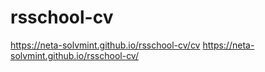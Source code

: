 # rsschool-cv
 https://neta-solvmint.github.io/rsschool-cv/cv
 https://neta-solvmint.github.io/rsschool-cv/